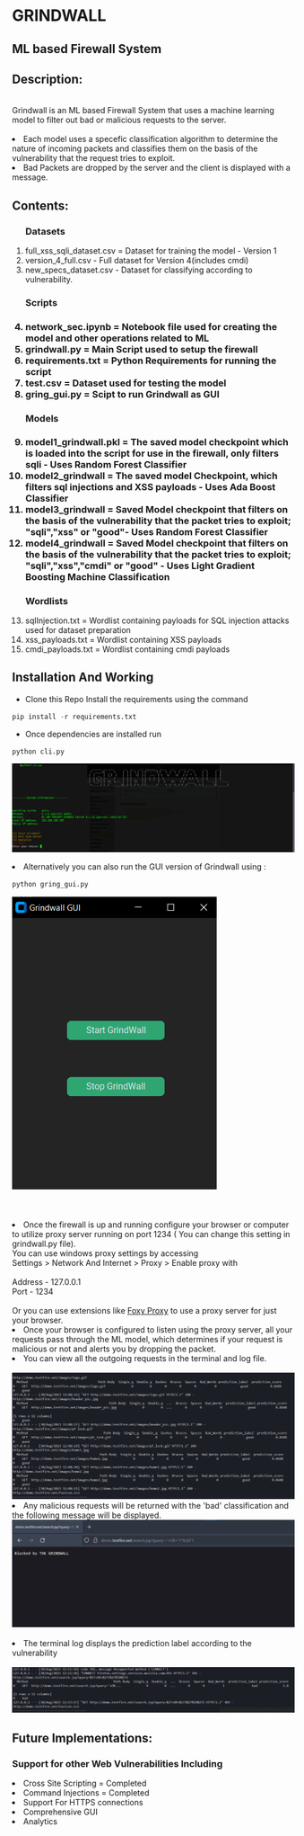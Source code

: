 # GRINDWALL 

## ML based Firewall System

## Description:

<br>
Grindwall is an ML based Firewall System that uses a machine learning model to filter out bad or malicious requests to the server.
</br>
<br>
<li>Each model uses a specefic classification algorithm to determine the nature of incoming packets and classifies them on the basis of the vulnerability that the request tries to exploit.
</li>
<li>Bad Packets are dropped by the server and the client is displayed with a message.
</li>

## Contents:

<ol>
  <h3>Datasets</h3>
<li>full_xss_sqli_dataset.csv =  Dataset for training the model - Version 1
<li>version_4_full.csv - Full dataset for Version 4(includes cmdi)
<li>new_specs_dataset.csv - Dataset for classifying according to vulnerability.

  <h3>Scripts<h3>

<li>network_sec.ipynb = Notebook file used for creating the model and other operations related to ML
<li>grindwall.py = Main Script used to setup the firewall
<li>requirements.txt = Python Requirements for running the script
<li>test.csv = Dataset used for testing the model
<li>gring_gui.py = Scipt to run Grindwall as GUI
  
  <h4>Models</h4>
  
<li>model1_grindwall.pkl  = The saved model checkpoint which is loaded into the script for use in the firewall, only filters sqli - Uses Random Forest Classifier
<li>model2_grindwall = The saved model Checkpoint, which filters sql injections and XSS payloads - Uses Ada Boost Classifier
<li>model3_grindwall = Saved Model checkpoint that filters on the basis of the vulnerability that the packet tries to exploit; "sqli","xss" or "good"- Uses Random Forest Classifier </li>
<li>model4_grindwall = Saved Model checkpoint that filters on the basis of the vulnerability that the packet tries to exploit; "sqli","xss","cmdi" or "good" - Uses Light Gradient Boosting Machine  Classification</li>
  <h3>Wordlists</h3>
<li>sqlInjection.txt = Wordlist containing payloads for SQL injection attacks used for dataset preparation
<li>xss_payloads.txt = Wordlist containing XSS payloads
<li>cmdi_payloads.txt = Wordlist containing cmdi payloads

</ol>


## Installation And Working


* Clone this Repo
Install the requirements using the command 
 ```python
 pip install -r requirements.txt  
 ```
* Once dependencies are installed run 

```python 
python cli.py
```
![Grindwall CLI](images/image.png)

<li>Alternatively you can also run the GUI version of Grindwall using :

```python
python gring_gui.py
```

<img src="./images/image5.png" alt="grindwall GUI">
<br></br><br></br>
<li> Once the firewall is up and running configure your browser or computer to utilize proxy server running on port 1234 ( You can change this setting in grindwall.py file). <br>
You can  use windows proxy settings by accessing <br>
Settings > Network And Internet > Proxy > Enable proxy with 
<br><br>
Address - 127.0.0.1
<br>Port - 1234
<br><br>
Or you can use extensions like <a href="https://chrome.google.com/webstore/detail/foxyproxy-standard/gcknhkkoolaabfmlnjonogaaifnjlfnp">Foxy Proxy</a> to use a proxy server for just your browser.

<li>Once your browser is configured to listen using the proxy server, all your requests pass through the ML model, which determines if your request is malicious or not and alerts you by dropping the packet.

<li> You can view all the outgoing requests in the terminal and log file.
<br><br>
<img src="./images/image2.png" alt="Good Requests">
<br>
<li>Any malicious requests will be returned with the 'bad' classification and the following message will be displayed.
<br>
<img src="./images/image3.png" alt="Block message">
</br><br>
<li>The terminal log displays the prediction label according to the vulnerability
<br></br>
<img src="./images/image4.png" alt="Terminal Information">

## Future Implementations:

### Support for other Web Vulnerabilities Including 

<li> Cross Site Scripting = Completed
<li> Command Injections = Completed
<li> Support For HTTPS connections
<li> Comprehensive GUI
<li>Analytics


